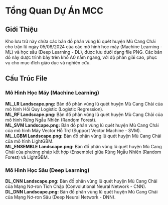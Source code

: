 # Tổng Quan Dự Án MCC
## Giới Thiệu
Kho lưu trữ này chứa các bản đồ phân vùng lũ quét huyện Mù Cang Chải cho trận lũ ngày 05/08/2024 của các mô hình học máy (Machine Learning - ML) và học sâu (Deep Learning - DL), được lưu dưới dạng file PNG. Các bản đồ này được trình bày trên khổ A0 nằm ngang, với độ phân giải cao, phục vụ cho mục đích giáo dục và nghiên cứu.

## Cấu Trúc File
### Mô Hình Học Máy (Machine Learning)
**ML_LR Landscape.png:** Bản đồ phân vùng lũ quét huyện Mù Cang Chải của mô hình Hồi Quy Logistic (Logistic Regression).  
**ML_RF Landscape.png:** Bản đồ phân vùng lũ quét huyện Mù Cang Chải của mô hình Rừng Ngẫu Nhiên (Random Forest).  
**ML_SVM Landscape.png:** Bản đồ phân vùng lũ quét huyện Mù Cang Chải của mô hình Máy Vector Hỗ Trợ (Support Vector Machine - SVM).  
**ML_LGBM Landscape.png:** Bản đồ phân vùng lũ quét huyện Mù Cang Chải của mô hình LightGBM.  
**ML_ENSEMBLE Landscape.png:** Bản đồ phân vùng lũ quét huyện Mù Cang Chải của phương pháp kết hợp (Ensemble) giữa Rừng Ngẫu Nhiên (Random Forest) và LightGBM.  

### Mô Hình Học Sâu (Deep Learning)
**DL_CNN Landscape.png:** Bản đồ phân vùng lũ quét huyện Mù Cang Chải của Mạng Nơ-ron Tích Chập (Convolutional Neural Network - CNN).  
**DL_DNN Landscape.png:** Bản đồ phân vùng lũ quét huyện Mù Cang Chải của Mạng Nơ-ron Sâu (Deep Neural Network - DNN).  
